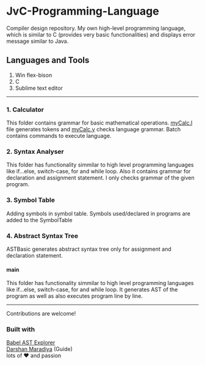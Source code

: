 # JvC-Programming-Language
Compiler design repository. My own high-level programming language, which is similar to C (provides very basic functionalities) and displays error message similar to Java.

## Languages and Tools
1. Win flex-bison
2. C
3. Sublime text editor

---

### 1. Calculator
This folder contains grammar for basic mathematical operations. [myCalc.l](https://github.com/vavadiyasanket/JvC-Programming-Language/blob/master/1.%20Calculator/myCalc.l) file generates tokens and [myCalc.y](https://github.com/vavadiyasanket/JvC-Programming-Language/blob/master/1.%20Calculator/myCalc.y) checks language grammar. Batch contains commands to execute language.

### 2. Syntax Analyser
This folder has functionality simmilar to high level programming languages like if...else, switch-case, for and while loop. Also it contains grammar for declaration and assignment statement. I only checks grammar of the given program.

### 3. Symbol Table
Adding symbols in symbol table. Symbols used/declared in programs are added to the SymbolTable

### 4. Abstract Syntax Tree
ASTBasic generates abstract syntax tree only for assignment and declaration statement. 
#### main
This folder has functionality simmilar to high level programming languages like if...else, switch-case, for and while loop. It generates AST of the program as well as also executes program line by line.

---

Contributions are welcome!
### Built with
[Babel AST Explorer](http://lihautan.com/babel-ast-explorer) <br/>
[Darshan Maradiya](https://github.com/DarshanMaradiya) (Guide) <br/>
lots of :heart: and passion
